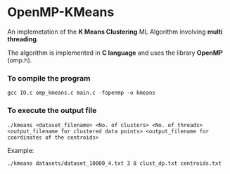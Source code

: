 # OpenMP-KMeans

An implemetation of the **K Means Clustering** ML Algorithm involving **multi threading**.

The algorithm is implemented in **C language** and uses the library **OpenMP** (omp.h).

### To compile the program

`gcc IO.c omp_kmeans.c main.c -fopenmp -o kmeans`

### To execute the output file

`./kmeans <dataset_filename> <No. of clusters> <No. of threads> <output_filename for clustered data points> <output_filename for coordinates of the centroids>`

Example:

`./kmeans datasets/dataset_10000_4.txt 3 8 clust_dp.txt centroids.txt`
